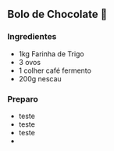 ## Bolo de Chocolate :chicken:



### Ingredientes

- 1kg Farinha de Trigo
- 3 ovos
- 1 colher café fermento
- 200g nescau



### Preparo

- teste
- teste
- teste
- 

